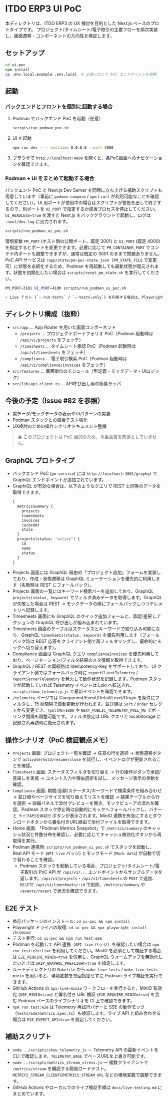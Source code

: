 # ITDO ERP3 UI PoC

本ディレクトリは、ITDO ERP3 の UX 検討を目的とした Next.js ベースのプロトタイプです。
プロジェクト/タイムシート/電子取引の主要フローを順次実装し、画面遷移・コンポーネントの方向性を検証します。

## セットアップ

```bash
cd ui-poc
npm install
cp .env.local.example .env.local  # 必要に応じて API エンドポイントを調整
```

## 起動

### バックエンドとフロントを個別に起動する場合

1. Podman でバックエンド PoC を起動（任意）
   ```bash
   scripts/run_podman_poc.sh
   ```
2. UI を起動
   ```bash
   npm run dev -- --hostname 0.0.0.0 --port 4000
   ```
3. ブラウザで `http://localhost:4000` を開くと、各PoC画面へのナビゲーションを確認できます。

### Podman + UI をまとめて起動する場合

バックエンド PoC と Next.js Dev Server を同時に立ち上げる補助スクリプトも用意しています（事前に `podman-compose` / `npm` / `curl` が利用可能なことを確認してください）。UI 用ポートが使用中の場合はスクリプトが警告を出して終了するので、別ポートを `UI_PORT` で指定するか該当プロセスを停止してください。`UI_HEADLESS=true` を渡すと Next.js をバックグラウンドで起動し、ログは `.next/dev.log` に出力されます。

```bash
scripts/run_podman_ui_poc.sh
```

環境変数 `PM_PORT` (ホスト側の公開ポート、既定 3001) と `UI_PORT` (既定 4000) を指定するとポートを変更できます。必要に応じて `PM_CONTAINER_PORT` でコンテナ内ポートも調整できますが、通常は既定の 3001 のままで問題ありません。PoC API サービスは `/app/state/pm-poc-state.json`（`PM_STATE_FILE` で変更可）に状態を永続化するため、Podman を再起動しても最新状態が復元されます。状態を初期化したい場合は `scripts/reset_pm_state.sh` を実行してください。

```bash
PM_PORT=3101 UI_PORT=4100 scripts/run_podman_ui_poc.sh

> Live テスト (`--run-tests` / `--tests-only`) を利用する場合は、Playwright の実行前に PoC API を既定ポート（3001）へ一旦リダイレクトするため、環境変数 `FORCE_PM_PORT` で強制ポートを指定できます。Podman スタックを独自ポートで常用している場合は、テスト専用に `FORCE_PM_PORT=3001` を維持するか、Playwright 側の `PM_PORT` を合わせて上書きしてください。
```

## ディレクトリ構成（抜粋）

- `src/app` … App Router を用いた画面コンポーネント
  - `/projects` … プロジェクトポートフォリオ PoC（Podman 起動時は `/api/v1/projects` をフェッチ）
  - `/timesheets` … タイムシート承認 PoC（Podman 起動時は `/api/v1/timesheets` をフェッチ）
  - `/compliance` … 電子取引検索 PoC（Podman 起動時は `/api/v1/compliance/invoices` をフェッチ）
- `src/features` … 画面単位のモジュール（型定義・モックデータ・UIロジック）
- `src/lib/api-client.ts` … API呼び出し用の簡易ラッパ

## 今後の予定（Issue #82 を参照）
- 実データ/モックデータの表示やUIパターンの実装
- Podman スタックとの結合テスト強化
- UX検討のための操作シナリオドキュメント整備

> ⚠️ このプロジェクトは PoC 目的のため、本番品質を前提としていません。

## GraphQL プロトタイプ
- バックエンド PoC (`pm-service`) には `http://localhost:3001/graphql` で GraphQL エンドポイントが追加されています。
- GraphiQL が有効な場合は、以下のようなクエリで REST と同等のデータを取得できます。
  ```graphql
  {
    metricsSummary {
      projects
      timesheets
      invoices
      cachedAt
      stale
    }
    projects(status: "active") {
      id
      name
      status
    }
  }
  ```
- Projects 画面には GraphQL 経由の「プロジェクト追加」フォームを実装しており、作成・状態遷移は GraphQL ミューテーションを優先的に利用します（失敗時は REST にフォールバック）。
- Projects 画面の一覧にはキーワード検索バーを追加しており、GraphQL `projects(status, keyword)` でフィルタ済みデータを取得します。GraphQL が失敗した場合は REST → モックデータの順にフォールバックしつつテレメトリへ記録します。
- Timesheets 画面にも GraphQL のクイック追加フォームと、承認/差戻しアクションの GraphQL 呼び出しが組み込まれています。
- Timesheets 画面のテーブルはステータスとキーワードで絞り込み可能になり、GraphQL `timesheets(status, keyword)` を優先利用します（フォールバック時は REST 応答をクライアント側で再フィルタリングし、最終的にモックへ切り替えます）。
- Compliance 画面は GraphQL クエリ `complianceInvoices` を優先利用しており、ページネーション/フィルタ結果のメタ情報を取得できます。
- GraphQL / REST の両経路は Idempotency-Key をサポートしており、UI クライアント側ではフォールバック時に `reportClientTelemetry` / `reportServerTelemetry` を発火して動作状況を記録します。Podman スタックが起動していれば Telemetry イベントは Loki へ転送され、`scripts/show_telemetry.js` で最新イベントを確認できます。
- `/telemetry` ページでは Component/Event/Detail/Level/Origin を条件にフィルタし、15 秒間隔で自動更新が行われます。並び順は `Sort` / `Order` セレクトから変更でき、`?pollMs=1000` や `NEXT_PUBLIC_TELEMETRY_POLL_MS` でポーリング間隔も調整可能です。フィルタ設定は URL クエリと localStorage に記録され再訪時に復元されます。

## 操作シナリオ（PoC 検証観点メモ）
- `Projects` 画面: プロジェクト一覧を確認 → 任意の行を選択 → 状態遷移ボタンで `activate/hold/resume/close` を試行し、イベントログが更新されることを確認。
- `Timesheets` 画面: ステータスフィルタを切り替え → 行の操作ボタンで承認/差戻しを実施 → コメント入力や理由選択を試し、メッセージ表示の挙動を確認。
- `Compliance` 画面: 期間/金額/ステータス/キーワードで検索条件を組み合わせ → 並び順やページサイズを切り替えてリストを確認 → 結果テーブルから行を選択 → 詳細パネルで添付プレビューを開き、モックビューアの流れを確認。Podman スタック停止時は自動的にモックへフォールバックし、バナーと `ライブAPIを再試行` ボタンが表示されます。MinIO 連携を有効にするとダウンロードボタンから署名付きURL経由で添付ファイルを取得できます。
- Home 画面: 「Podman Metrics Snapshot」で `/metrics/summary` のキャッシュ状況と件数分布を確認し、必要に応じてキャッシュ無効化ボタンから再取得を実行。
- Podman 連携時: `scripts/run_podman_ui_poc.sh` でスタックを起動し、Real API モード (`API live` バッジ) とモックモード (`Mock data`) が自動で切り替わることを確認。
  - Podman スタックを起動している場合、プロジェクト/タイムシート/電子取引の PoC API が `/api/v1/...` エンドポイントからサンプルデータを返します。`/api/v1/projects`・`/api/v1/timesheets` の `POST` で追加、`DELETE /api/v1/timesheets/:id` で削除、`/metrics/summary` や `/events/recent` で状況を確認できます。

## E2E テスト
- 依存パッケージのインストール: `cd ui-poc && npm install`
- Playwright ドライバの取得: `cd ui-poc && npx playwright install chromium`
- テスト実行: `cd ui-poc && npm run test:e2e`
- Podman を起動して API 連携（`API live` バッジ）を確認したい場合は `npm run test:e2e:live` を利用してください。MinIO を必須として検証する場合は `E2E_REQUIRE_MINIO=true` を併用し、GraphQL ウォームアップを無効化したいときは `SKIP_GRAPHQL_PREFLIGHT=true` を指定します。
- ルートディレクトリの `Makefile` から `make live-tests` / `make live-tests-minio` を用いると、環境変数を毎回指定せずに Podman ライブ検証を実行できます。
- GitHub Actions の `api-live-minio` ワークフローを実行すると、MinIO 有効化 (`USE_MINIO=true`) と署名付き URL 検証 (`E2E_REQUIRE_MINIO=true`) を含む Podman ベースのライブシナリオを CI 上で確認できます。
- `npm run test:e2e` は Telemetry 再試行バナーと SSE の動作モック（`tests/e2e/metrics.spec.ts`）も検証します。ライブ API と組み合わせる場合は `E2E_EXPECT_API=true` を設定してください。

## 補助スクリプト
- `node ../scripts/show_telemetry.js` — Telemetry API の最新イベントを CLI で確認します。`TELEMETRY_BASE` でベースURLを上書き可能です。
- `node ../scripts/metrics_stream_stress.js` — 複数クライアントで `/metrics/stream` を購読する簡易ロードテスト。`METRICS_STREAM_CLIENTS`/`METRICS_STREAM_URL` などの環境変数で調整できます。
- GitHub Actions やローカルでのライブ検証手順は `docs/live-testing.md` にまとめています。
